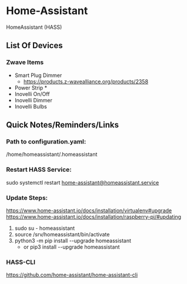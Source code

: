 # Home-Assistant
HomeAssistant (HASS)

## List Of Devices
### Zwave Items
* Smart Plug Dimmer
  * https://products.z-wavealliance.org/products/2358
* Power Strip
  * 
* Inovelli On/Off
* Inovelli Dimmer
* Inovelli Bulbs

## Quick Notes/Reminders/Links
### Path to configuration.yaml:
/home/homeassistant/.homeassistant

### Restart HASS Service:
sudo systemctl restart home-assistant@homeassistant.service

### Update Steps:
https://www.home-assistant.io/docs/installation/virtualenv#upgrade
https://www.home-assistant.io/docs/installation/raspberry-pi/#updating

1. sudo su - homeassistant
2. source /srv/homeassistant/bin/activate
3. python3 -m pip install --upgrade homeassistant
   * or pip3 install --upgrade homeassistant

### HASS-CLI
https://github.com/home-assistant/home-assistant-cli

